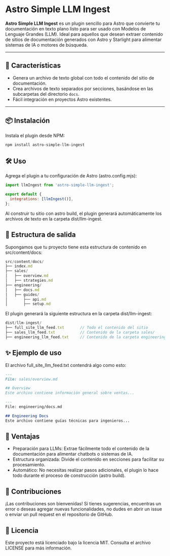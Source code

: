 # Astro Simple LLM Ingest

**Astro Simple LLM Ingest** es un plugin sencillo para Astro que convierte tu documentación en texto plano listo para ser usado con Modelos de Lenguaje Grandes (LLM). Ideal para aquellos que desean extraer contenido de sitios de documentación generados con Astro y Starlight para alimentar sistemas de IA o motores de búsqueda.

---

## 🚀 Características

- Genera un archivo de texto global con todo el contenido del sitio de documentación.
- Crea archivos de texto separados por secciones, basándose en las subcarpetas del directorio `docs`.
- Fácil integración en proyectos Astro existentes.

---

## 📦 Instalación

Instala el plugin desde NPM:

```bash
npm install astro-simple-llm-ingest
```

## 🛠 Uso

Agrega el plugin a tu configuración de Astro (astro.config.mjs):

```javascript   
import llmIngest from 'astro-simple-llm-ingest';

export default {
  integrations: [llmIngest()],
};

```

Al construir tu sitio con astro build, el plugin generará automáticamente los archivos de texto en la carpeta dist/llm-ingest.

## 📂 Estructura de salida
Supongamos que tu proyecto tiene esta estructura de contenido en src/content/docs:

```javascript   
src/content/docs/
├── index.md
├── sales/
│   ├── overview.md
│   ├── strategies.md
├── engineering/
│   ├── docs.md
│   ├── guides/
│       ├── api.md
│       ├── setup.md

```
El plugin generará la siguiente estructura en la carpeta dist/llm-ingest:

```javascript
dist/llm-ingest/
├── full_site_llm_feed.txt       // Todo el contenido del sitio
├── sales_llm_feed.txt           // Contenido de la carpeta sales/
├── engineering_llm_feed.txt     // Contenido de la carpeta engineering/
```

## ✨ Ejemplo de uso

El archivo full_site_llm_feed.txt contendrá algo como esto:

```markdown
---
File: sales/overview.md

## Overview
Este archivo contiene información general sobre ventas...

---
File: engineering/docs.md

## Engineering Docs
Este archivo contiene guías técnicas para ingenieros...
```

## 🌟 Ventajas
- Preparación para LLMs: Extrae fácilmente todo el contenido de la documentación para alimentar chatbots o sistemas de IA.
- Estructura organizada: Divide el contenido en secciones para facilitar su procesamiento.
- Automático: No necesitas realizar pasos adicionales, el plugin lo hace todo durante el proceso de construcción (astro build).

## 🤝 Contribuciones
¡Las contribuciones son bienvenidas! Si tienes sugerencias, encuentras un error o deseas agregar nuevas funcionalidades, no dudes en abrir un issue o enviar un pull request en el repositorio de GitHub.

## 📝 Licencia
Este proyecto está licenciado bajo la licencia MIT. Consulta el archivo LICENSE para más información.